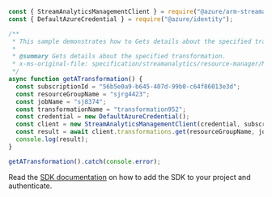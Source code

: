 ```javascript
const { StreamAnalyticsManagementClient } = require("@azure/arm-streamanalytics");
const { DefaultAzureCredential } = require("@azure/identity");

/**
 * This sample demonstrates how to Gets details about the specified transformation.
 *
 * @summary Gets details about the specified transformation.
 * x-ms-original-file: specification/streamanalytics/resource-manager/Microsoft.StreamAnalytics/stable/2020-03-01/examples/Transformation_Get.json
 */
async function getATransformation() {
  const subscriptionId = "56b5e0a9-b645-407d-99b0-c64f86013e3d";
  const resourceGroupName = "sjrg4423";
  const jobName = "sj8374";
  const transformationName = "transformation952";
  const credential = new DefaultAzureCredential();
  const client = new StreamAnalyticsManagementClient(credential, subscriptionId);
  const result = await client.transformations.get(resourceGroupName, jobName, transformationName);
  console.log(result);
}

getATransformation().catch(console.error);
```

Read the [SDK documentation](https://github.com/Azure/azure-sdk-for-js/blob/%40azure%2Farm-streamanalytics_4.0.1/sdk/streamanalytics/arm-streamanalytics/README.md) on how to add the SDK to your project and authenticate.
